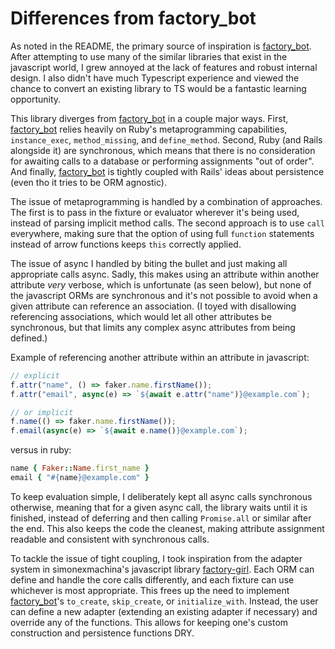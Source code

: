 # Differences from factory_bot

As noted in the README, the primary source of inspiration is [factory_bot][factory_bot].
After attempting to use many of the similar libraries that exist in the javascript
world, I grew annoyed at the lack of features and robust internal design. I also didn't
have much Typescript experience and viewed the chance to convert an existing library to
TS would be a fantastic learning opportunity.

This library diverges from [factory_bot][factory_bot] in a couple major ways. First,
[factory_bot][factory_bot] relies heavily on Ruby's metaprogramming capabilities,
`instance_exec`, `method_missing`, and `define_method`. Second, Ruby (and Rails
alongside it) are synchronous, which means that there is no consideration for awaiting
calls to a database or performing assignments "out of order". And finally,
[factory_bot][factory_bot] is tightly coupled with Rails' ideas about persistence (even
tho it tries to be ORM agnostic).

The issue of metaprogramming is handled by a combination of approaches. The first is to
pass in the fixture or evaluator wherever it's being used, instead of parsing implicit
method calls. The second approach is to use `call` everywhere, making sure that the
option of using full `function` statements instead of arrow functions keeps `this`
correctly applied.

The issue of async I handled by biting the bullet and just making all appropriate calls
async. Sadly, this makes using an attribute within another attribute _very_ verbose,
which is unfortunate (as seen below), but none of the javascript ORMs are synchronous
and it's not possible to avoid when a given attribute can reference an association. (I
toyed with disallowing referencing associations, which would let all other attributes be
synchronous, but that limits any complex async attributes from being defined.)

Example of referencing another attribute within an attribute in javascript:

```typescript
// explicit
f.attr("name", () => faker.name.firstName());
f.attr("email", async(e) => `${await e.attr("name")}@example.com`);

// or implicit
f.name(() => faker.name.firstName());
f.email(async(e) => `${await e.name()}@example.com`);
```

versus in ruby:

```ruby
name { Faker::Name.first_name }
email { "#{name}@example.com" }
```

To keep evaluation simple, I deliberately kept all async calls synchronous otherwise,
meaning that for a given async call, the library waits until it is finished, instead of
deferring and then calling `Promise.all` or similar after the end. This also keeps the
code the cleanest, making attribute assignment readable and consistent with synchronous
calls.

To tackle the issue of tight coupling, I took inspiration from the adapter system in
simonexmachina's javascript library [factory-girl][factory_girl]. Each ORM can define
and handle the core calls differently, and each fixture can use whichever is most
appropriate. This frees up the need to implement [factory_bot][factory_bot]'s
`to_create`, `skip_create`, or `initialize_with`. Instead, the user can define a new
adapter (extending an existing adapter if necessary) and override any of the functions.
This allows for keeping one's custom construction and persistence functions DRY.

[factory_bot]: https://github.com/thoughtbot/factory_bot/
[factory_girl]: https://github.com/simonexmachina/factory-girl
